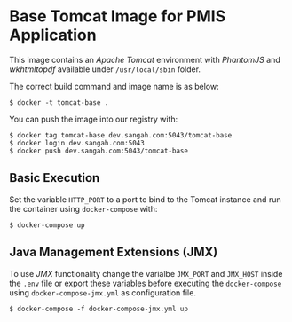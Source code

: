 # Base Tomcat Image for PMIS Application

This image contains an *Apache Tomcat* environment with *PhantomJS* and *wkhtmltopdf* 
available under `/usr/local/sbin` folder.

The correct build command and image name is as below:

    $ docker -t tomcat-base .

You can push the image into our registry with:

    $ docker tag tomcat-base dev.sangah.com:5043/tomcat-base
    $ docker login dev.sangah.com:5043
    $ docker push dev.sangah.com:5043/tomcat-base

## Basic Execution

Set the variable `HTTP_PORT` to a port to bind to the Tomcat instance 
and run the container using `docker-compose` with:

    $ docker-compose up


## Java Management Extensions (JMX)

To use *JMX* functionality change the varialbe `JMX_PORT` and `JMX_HOST` inside the `.env` file
or export these variables before executing the `docker-compose` using `docker-compose-jmx.yml` as configuration file.

    $ docker-compose -f docker-compose-jmx.yml up